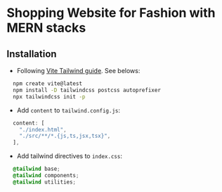 # Shopping Website for Fashion with MERN stacks

## Installation

- Following [Vite Tailwind guide](https://tailwindcss.com/docs/guides/vite). See belows:

```bash
  npm create vite@latest
  npm install -D tailwindcss postcss autoprefixer
  npx tailwindcss init -p
```

- Add `content` to `tailwind.config.js`:

```js
  content: [
    "./index.html",
    "./src/**/*.{js,ts,jsx,tsx}",
  ],
```

- Add tailwind directives to `index.css`:

```index.css
  @tailwind base;
  @tailwind components;
  @tailwind utilities;
```
